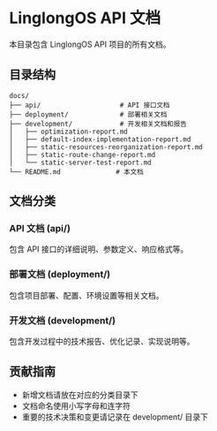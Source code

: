 # LinglongOS API 文档

本目录包含 LinglongOS API 项目的所有文档。

## 目录结构

```
docs/
├── api/                    # API 接口文档
├── deployment/             # 部署相关文档
├── development/            # 开发相关文档和报告
│   ├── optimization-report.md
│   ├── default-index-implementation-report.md
│   ├── static-resources-reorganization-report.md
│   ├── static-route-change-report.md
│   └── static-server-test-report.md
└── README.md              # 本文档
```

## 文档分类

### API 文档 (api/)
包含 API 接口的详细说明、参数定义、响应格式等。

### 部署文档 (deployment/)
包含项目部署、配置、环境设置等相关文档。

### 开发文档 (development/)
包含开发过程中的技术报告、优化记录、实现说明等。

## 贡献指南

- 新增文档请放在对应的分类目录下
- 文档命名使用小写字母和连字符
- 重要的技术决策和变更请记录在 development/ 目录下